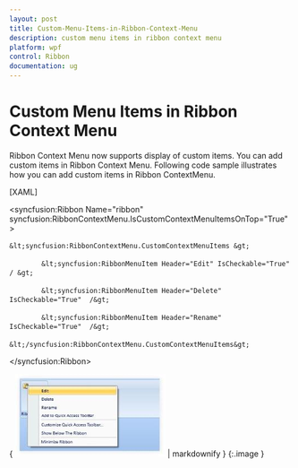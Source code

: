```yaml
---
layout: post
title: Custom-Menu-Items-in-Ribbon-Context-Menu
description: custom menu items in ribbon context menu
platform: wpf
control: Ribbon
documentation: ug
---
```


# Custom Menu Items in Ribbon Context Menu

Ribbon Context Menu now supports display of custom items. You can add custom items in Ribbon Context Menu. Following code sample illustrates how you can add custom items in Ribbon ContextMenu.



[XAML]



&lt;syncfusion:Ribbon Name="ribbon" syncfusion:RibbonContextMenu.IsCustomContextMenuItemsOnTop="True" &gt;

 	&lt;syncfusion:RibbonContextMenu.CustomContextMenuItems &gt;                

       		&lt;syncfusion:RibbonMenuItem Header="Edit" IsCheckable="True" / &gt;                  

       		&lt;syncfusion:RibbonMenuItem Header="Delete" IsCheckable="True"  /&gt;                               

       		&lt;syncfusion:RibbonMenuItem Header="Rename" IsCheckable="True"  /&gt;                                

 	&lt;/syncfusion:RibbonContextMenu.CustomContextMenuItems&gt;

&lt;/syncfusion:Ribbon&gt;



{ ![](Custom-Menu-Items-in-Ribbon-Context-Menu_images/Custom-Menu-Items-in-Ribbon-Context-Menu_img1.jpeg) | markdownify }
{:.image }




